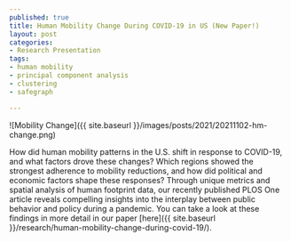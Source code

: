 ```yaml
--- 
published: true
title: Human Mobility Change During COVID-19 in US (New Paper!) 
layout: post
categories: 
- Research Presentation
tags:
- human mobility
- principal component analysis 
- clustering
- safegraph

---
```


![Mobility Change]({{ site.baseurl }}/images/posts/2021/20211102-hm-change.png)

How did human mobility patterns in the U.S. shift in response to COVID-19, and what factors drove these changes? Which regions showed the strongest adherence to mobility reductions, and how did political and economic factors shape these responses? Through unique metrics and spatial analysis of human footprint data, our recently published PLOS One article reveals compelling insights into the interplay between public behavior and policy during a pandemic. You can take a look at these findings in more detail in our paper [here]({{ site.baseurl }}/research/human-mobility-change-during-covid-19/).


